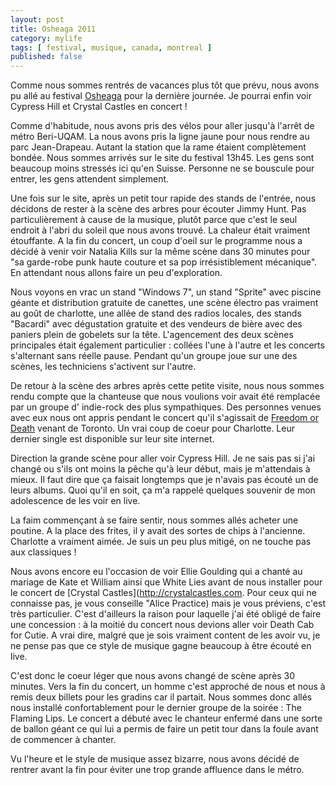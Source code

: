 ```yaml
---
layout: post
title: Osheaga 2011
category: mylife
tags: [ festival, musique, canada, montreal ]
published: false
---
```

Comme nous sommes rentrés de vacances plus tôt que prévu, nous avons pu allé au festival [Osheaga](http://www.osheaga.com/) pour la dernière journée. Je pourrai enfin voir Cypress Hill et Crystal Castles en concert !

Comme d'habitude, nous avons pris des vélos pour aller jusqu'à l'arrêt de métro Beri-UQAM. La nous avons pris la ligne jaune pour nous rendre au parc Jean-Drapeau. Autant la station que la rame étaient complètement bondée. Nous sommes arrivés sur le site du festival 13h45. Les gens sont beaucoup moins stressés ici qu'en Suisse. Personne ne se bouscule pour entrer, les gens attendent simplement.

<!--more-->

Une fois sur le site, après un petit tour rapide des stands de l'entrée, nous décidons de rester à la scène des arbres pour écouter Jimmy Hunt. Pas particulièrement à cause de la musique, plutôt parce que c'est le seul endroit à l'abri du soleil que nous avons trouvé. La chaleur était vraiment étouffante. A la fin du concert, un coup d'oeil sur le programme nous a décidé à venir voir Natalia Kills sur la même scène dans 30 minutes pour "sa garde-robe punk haute couture et sa pop irrésistiblement mécanique". En attendant nous allons faire un peu d'exploration.

Nous voyons en vrac un stand "Windows 7", un stand "Sprite" avec piscine géante et distribution gratuite de canettes, une scène électro pas vraiment au goût de charlotte, une allée de stand des radios locales, des stands "Bacardi" avec dégustation gratuite et des vendeurs de bière avec des paniers plein de gobelets sur la tête. L'agencement des deux scènes principales était également particulier : collées l'une à l'autre et les concerts s'alternant sans réelle pause. Pendant qu'un groupe joue sur une des scènes, les techniciens s'activent sur l'autre.

De retour à la scène des arbres après cette petite visite, nous nous sommes rendu compte que la chanteuse que nous voulions voir avait été remplacée par un groupe d' indie-rock des plus sympathiques. Des personnes venues avec eux nous ont appris pendant le concert qu'il s'agissait de [Freedom or Death](http://www.freedomordeathmusic.com/) venant de Toronto. Un vrai coup de coeur pour Charlotte. Leur dernier single est disponible sur leur site internet.

Direction la grande scène pour aller voir Cypress Hill. Je ne sais pas si j'ai changé ou s'ils ont moins la pêche qu'à leur début, mais je m'attendais à mieux. Il faut dire que ça faisait longtemps que je n'avais pas écouté un de leurs albums. Quoi qu'il en soit, ça m'a rappelé quelques souvenir de mon adolescence de les voir en live.

La faim commençant à se faire sentir, nous sommes allés acheter une poutine. A la place des frites, il y avait des sortes de chips à l'ancienne. Charlotte a vraiment aimée. Je suis un peu plus mitigé, on ne touche pas aux classiques !

Nous avons encore eu l'occasion de voir Ellie Goulding qui a chanté au mariage de Kate et William ainsi que White Lies avant de nous installer pour le concert de [Crystal Castles](http://crystalcastles.com. Pour ceux qui ne connaisse pas, je vous conseille "Alice Practice) mais je vous préviens, c'est très particulier. C'est d'ailleurs la raison pour laquelle j'ai été obligé de faire une concession : à la moitié du concert nous devions aller voir Death Cab for Cutie. A vrai dire, malgré que je sois vraiment content de les avoir vu, je ne pense pas que ce style de musique gagne beaucoup à être écouté en live.

C'est donc le coeur léger que nous avons changé de scène après 30 minutes. Vers la fin du concert, un homme c'est approché de nous et nous à remis deux billets pour les gradins car il partait. Nous sommes donc allés nous installé confortablement pour le dernier groupe de la soirée : The Flaming Lips. Le concert a débuté avec le chanteur enfermé dans une sorte de ballon géant ce qui lui a permis de faire un petit tour dans la foule avant de commencer à chanter.

Vu l'heure et le style de musique assez bizarre, nous avons décidé de rentrer avant la fin pour éviter une trop grande affluence dans le métro.



